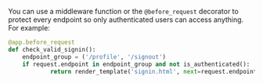 You can use a middleware function or the `@before_request` decorator to protect every endpoint so only authenticated users can access anything. For example:

```python
@app.before_request
def check_valid_signin():
    endpoint_group = ('/profile', '/signout')
    if request.endpoint in endpoint_group and not is_authenticated():
            return render_template('signin.html', next=request.endpoint)
```
